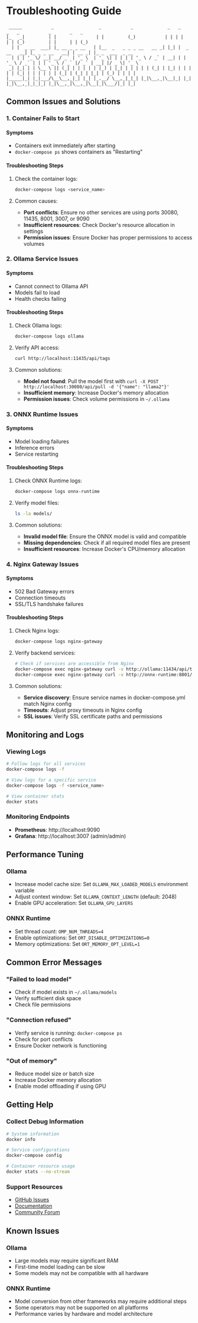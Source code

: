 # Troubleshooting Guide

```
 _____           _                 _           _             _   _             _   _           _       _   _             
|_   _|         | |               | |         (_)           | | | |           | | (_)         | |     | | (_)            
  | |  _ __  ___| |_ __ _ _ __   | |__  _   _ _ _ __   __ _| |_| |  _ __   __| |_ _ _ __   __| | __ _| |_ _  ___  _ __ 
  | | | '_ \/ __| __/ _` | '_ \  | '_ \| | | | | '_ \ / _` | __| | | '_ \ / _` | | | '_ \ / _` |/ _` | __| |/ _ \| '_ \
 _| |_| | | \__ \ || (_| | | | | | |_) | |_| | | | | | (_| | |_| | | | | | (_| | | | | | | (_| | (_| | |_| | (_) | | | |
|_____|_| |_|___/\__\__,_|_| |_| |_.__/ \__,_|_|_| |_|\__,_|\__|_| |_| |_|\__,_|_|_|_| |_|\__,_|\__,_|\__|_|\___/|_| |_|
```

## Common Issues and Solutions

### 1. Container Fails to Start

#### Symptoms
- Containers exit immediately after starting
- `docker-compose ps` shows containers as "Restarting"

#### Troubleshooting Steps
1. Check the container logs:
   ```bash
   docker-compose logs <service_name>
   ```

2. Common causes:
   - **Port conflicts**: Ensure no other services are using ports 30080, 11435, 8001, 3007, or 9090
   - **Insufficient resources**: Check Docker's resource allocation in settings
   - **Permission issues**: Ensure Docker has proper permissions to access volumes

### 2. Ollama Service Issues

#### Symptoms
- Cannot connect to Ollama API
- Models fail to load
- Health checks failing

#### Troubleshooting Steps
1. Check Ollama logs:
   ```bash
   docker-compose logs ollama
   ```

2. Verify API access:
   ```bash
   curl http://localhost:11435/api/tags
   ```

3. Common solutions:
   - **Model not found**: Pull the model first with `curl -X POST http://localhost:30080/api/pull -d '{"name": "llama2"}'`
   - **Insufficient memory**: Increase Docker's memory allocation
   - **Permission issues**: Check volume permissions in `~/.ollama`

### 3. ONNX Runtime Issues

#### Symptoms
- Model loading failures
- Inference errors
- Service restarting

#### Troubleshooting Steps
1. Check ONNX Runtime logs:
   ```bash
   docker-compose logs onnx-runtime
   ```

2. Verify model files:
   ```bash
   ls -la models/
   ```

3. Common solutions:
   - **Invalid model file**: Ensure the ONNX model is valid and compatible
   - **Missing dependencies**: Check if all required model files are present
   - **Insufficient resources**: Increase Docker's CPU/memory allocation

### 4. Nginx Gateway Issues

#### Symptoms
- 502 Bad Gateway errors
- Connection timeouts
- SSL/TLS handshake failures

#### Troubleshooting Steps
1. Check Nginx logs:
   ```bash
   docker-compose logs nginx-gateway
   ```

2. Verify backend services:
   ```bash
   # Check if services are accessible from Nginx
   docker-compose exec nginx-gateway curl -v http://ollama:11434/api/tags
   docker-compose exec nginx-gateway curl -v http://onnx-runtime:8001/v1/
   ```

3. Common solutions:
   - **Service discovery**: Ensure service names in docker-compose.yml match Nginx config
   - **Timeouts**: Adjust proxy timeouts in Nginx config
   - **SSL issues**: Verify SSL certificate paths and permissions

## Monitoring and Logs

### Viewing Logs
```bash
# Follow logs for all services
docker-compose logs -f

# View logs for a specific service
docker-compose logs -f <service_name>

# View container stats
docker stats
```

### Monitoring Endpoints
- **Prometheus**: http://localhost:9090
- **Grafana**: http://localhost:3007 (admin/admin)

## Performance Tuning

### Ollama
- Increase model cache size: Set `OLLAMA_MAX_LOADED_MODELS` environment variable
- Adjust context window: Set `OLLAMA_CONTEXT_LENGTH` (default: 2048)
- Enable GPU acceleration: Set `OLLAMA_GPU_LAYERS`

### ONNX Runtime
- Set thread count: `OMP_NUM_THREADS=4`
- Enable optimizations: Set `ORT_DISABLE_OPTIMIZATIONS=0`
- Memory optimizations: Set `ORT_MEMORY_OPT_LEVEL=1`

## Common Error Messages

### "Failed to load model"
- Check if model exists in `~/.ollama/models`
- Verify sufficient disk space
- Check file permissions

### "Connection refused"
- Verify service is running: `docker-compose ps`
- Check for port conflicts
- Ensure Docker network is functioning

### "Out of memory"
- Reduce model size or batch size
- Increase Docker memory allocation
- Enable model offloading if using GPU

## Getting Help

### Collect Debug Information
```bash
# System information
docker info

# Service configurations
docker-compose config

# Container resource usage
docker stats --no-stream
```

### Support Resources
- [GitHub Issues](https://github.com/wronai/edge/issues)
- [Documentation](https://docs.wronai_edge.wron.ai)
- [Community Forum](https://community.wronai_edge.wron.ai)

## Known Issues

### Ollama
- Large models may require significant RAM
- First-time model loading can be slow
- Some models may not be compatible with all hardware

### ONNX Runtime
- Model conversion from other frameworks may require additional steps
- Some operators may not be supported on all platforms
- Performance varies by hardware and model architecture
